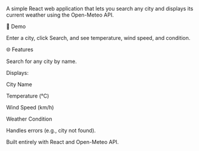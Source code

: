 A simple React web application that lets you search any city and displays its current weather using the Open-Meteo API.

🚀 Demo


Enter a city, click Search, and see temperature, wind speed, and condition.

🌐 Features

Search for any city by name.

Displays:

City Name

Temperature (°C)

Wind Speed (km/h)

Weather Condition

Handles errors (e.g., city not found).

Built entirely with React and Open-Meteo API.

